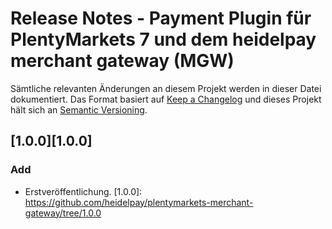 # Release Notes - Payment Plugin für PlentyMarkets 7 und dem heidelpay merchant gateway (MGW)
Sämtliche relevanten Änderungen an diesem Projekt werden in dieser Datei dokumentiert.
Das Format basiert auf [Keep a Changelog](http://keepachangelog.com/en/1.0.0/) und dieses Projekt hält sich an [Semantic Versioning](http://semver.org/spec/v2.0.0.html).
## [1.0.0][1.0.0]
### Add
*   Erstveröffentlichung.
[1.0.0]: https://github.com/heidelpay/plentymarkets-merchant-gateway/tree/1.0.0